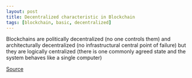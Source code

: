 ```yaml
---
layout: post
title: Decentralized characteristic in Blockchain
tags: [blockchain, basic, decentralized]
---
```


Blockchains are politically decentralized (no one controls them) and architecturally decentralized (no infrastructural central point of failure) but they are logically centralized (there is one commonly agreed state and the system behaves like a single computer)


[Source](https://medium.com/@VitalikButerin/the-meaning-of-decentralization-a0c92b76a274)